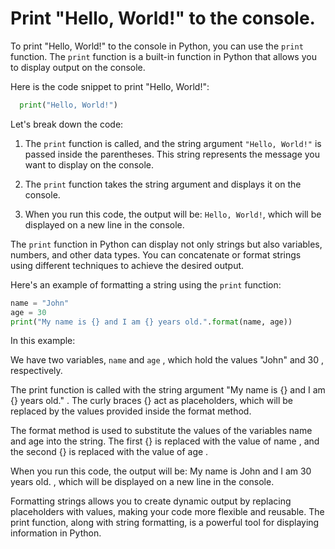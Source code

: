 # Print "Hello, World!" to the console.

To print "Hello, World!" to the console in Python, you can use the `print` function. The `print` function is a built-in function in Python that allows you to display output on the console.

Here is the code snippet to print "Hello, World!":

```python
  print("Hello, World!")
```

Let's break down the code:

1. The `print` function is called, and the string argument `"Hello, World!"` is passed inside the parentheses. This string represents the message you want to display on the console.

2. The `print` function takes the string argument and displays it on the console.

3. When you run this code, the output will be: `Hello, World!`, which will be displayed on a new line in the console.

The 
`print`
 function in Python can display not only strings but also variables, numbers, and other data types. You can concatenate or format strings using different techniques to achieve the desired output.


Here's an example of formatting a string using the 
`print`
 function:

 ```python
name = "John"
age = 30
print("My name is {} and I am {} years old.".format(name, age))
```

In this example:


We have two variables, 
`name`
 and 
`age`
, which hold the values 
"John"
 and 
30
, respectively.

The 
print
 function is called with the string argument 
"My name is {} and I am {} years old."
. The curly braces 
{}
 act as placeholders, which will be replaced by the values provided inside the 
format
 method.

The 
format
 method is used to substitute the values of the variables 
name
 and 
age
 into the string. The first 
{}
 is replaced with the value of 
name
, and the second 
{}
 is replaced with the value of 
age
.

When you run this code, the output will be: 
My name is John and I am 30 years old.
, which will be displayed on a new line in the console.


Formatting strings allows you to create dynamic output by replacing placeholders with values, making your code more flexible and reusable. The 
print
 function, along with string formatting, is a powerful tool for displaying information in Python.

